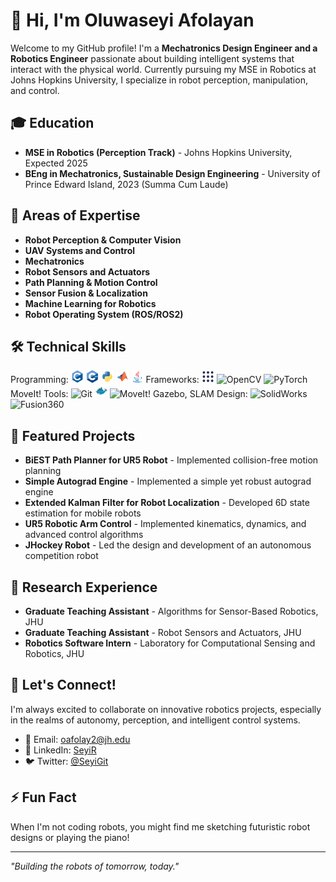 # 👋 Hi, I'm Oluwaseyi Afolayan

Welcome to my GitHub profile! I'm a **Mechatronics Design Engineer and a Robotics Engineer** passionate about building intelligent systems that interact with the physical world. Currently pursuing my MSE in Robotics at Johns Hopkins University, I specialize in robot perception, manipulation, and control.

## 🎓 Education
- **MSE in Robotics (Perception Track)** - Johns Hopkins University, Expected 2025
- **BEng in Mechatronics, Sustainable Design Engineering** - University of Prince Edward Island, 2023 (Summa Cum Laude)

## 🤖 Areas of Expertise
- **Robot Perception & Computer Vision**
- **UAV Systems and Control**
- **Mechatronics**
- **Robot Sensors and Actuators**
- **Path Planning & Motion Control**
- **Sensor Fusion & Localization**
- **Machine Learning for Robotics**
- **Robot Operating System (ROS/ROS2)**

## 🛠️ Technical Skills
Programming:
<img src="https://raw.githubusercontent.com/devicons/devicon/master/icons/c/c-original.svg" alt="C" width="20" height="20"/>
<img src="https://raw.githubusercontent.com/devicons/devicon/master/icons/cplusplus/cplusplus-original.svg" alt="C++" width="20" height="20"/>
<img src="https://raw.githubusercontent.com/devicons/devicon/master/icons/python/python-original.svg" alt="Python" width="20" height="20"/>
<img src="https://raw.githubusercontent.com/devicons/devicon/master/icons/matlab/matlab-original.svg" alt="MATLAB" width="20" height="20"/>
<img src="https://raw.githubusercontent.com/devicons/devicon/master/icons/java/java-original.svg" alt="Java" width="20" height="20"/>
Frameworks:
<img src="https://raw.githubusercontent.com/devicons/devicon/master/icons/ros/ros-original.svg" alt="ROS" width="20" height="20"/>
<img src="https://opencv.org/wp-content/uploads/2020/07/OpenCV_logo_no_text-1.svg" alt="OpenCV" width="20" height="20"/>
<img src="https://www.vectorlogo.zone/logos/pytorch/pytorch-icon.svg" alt="PyTorch" width="20" height="20"/>
MoveIt!
Tools:
<img src="https://www.vectorlogo.zone/logos/git-scm/git-scm-icon.svg" alt="Git" width="20" height="20"/>
<img src="https://raw.githubusercontent.com/devicons/devicon/master/icons/docker/docker-original.svg" alt="Docker" width="20" height="20"/>
<img src="https://raw.githubusercontent.com/ros-planning/moveit.ros.org/master/assets/logo/moveit_logo-black.png" alt="MoveIt!" width="20" height="20"/>
Gazebo, SLAM
Design:
<img src="https://raw.githubusercontent.com/devicons/devicon/master/icons/solidworks/solidworks-original.svg" alt="SolidWorks" width="20" height="20"/>
<img src="https://www.vectorlogo.zone/logos/autodesk/autodesk-icon.svg" alt="Fusion360" width="20" height="20"/>

## 🌟 Featured Projects
- **BiEST Path Planner for UR5 Robot** - Implemented collision-free motion planning
- **Simple Autograd Engine** - Implemented a simple yet robust autograd engine
- **Extended Kalman Filter for Robot Localization** - Developed 6D state estimation for mobile robots
- **UR5 Robotic Arm Control** - Implemented kinematics, dynamics, and advanced control algorithms
- **JHockey Robot** - Led the design and development of an autonomous competition robot

## 🔬 Research Experience
- **Graduate Teaching Assistant** - Algorithms for Sensor-Based Robotics, JHU
- **Graduate Teaching Assistant** - Robot Sensors and Actuators, JHU
- **Robotics Software Intern** - Laboratory for Computational Sensing and Robotics, JHU

## 🤝 Let's Connect!
I'm always excited to collaborate on innovative robotics projects, especially in the realms of autonomy, perception, and intelligent control systems.

- 📧 Email: [oafolay2@jh.edu](mailto:oafolay2@jh.edu)
- 🔗 LinkedIn: [SeyiR](https://www.linkedin.com/in/SeyiR)
- 🐦 Twitter: [@SeyiGit](https://twitter.com/SeyiGit)

## ⚡ Fun Fact
When I'm not coding robots, you might find me sketching futuristic robot designs or playing the piano!

---

*"Building the robots of tomorrow, today."*
